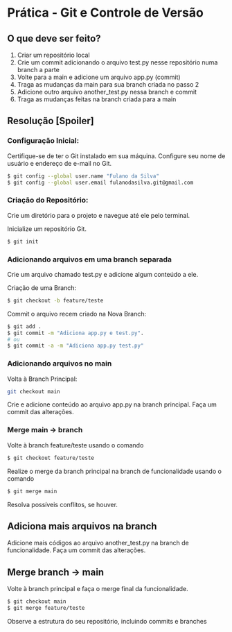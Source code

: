 # Prática - Git e Controle de Versão

## O que deve ser feito?

1. Criar um repositório local
2. Crie um commit adicionando o arquivo test.py nesse repositório numa branch a parte
3. Volte para a main e adicione um arquivo app.py (commit)
4. Traga as mudanças da main para sua branch criada no passo 2
5. Adicione outro arquivo another_test.py nessa branch e commit
6. Traga as mudanças feitas na branch criada para a main


##  Resolução [Spoiler]

### Configuração Inicial:

Certifique-se de ter o Git instalado em sua máquina.
Configure seu nome de usuário e endereço de e-mail no Git.

```bash
$ git config --global user.name "Fulano da Silva"
$ git config --global user.email fulanodasilva.git@gmail.com
```

### Criação do Repositório:

Crie um diretório para o projeto e navegue até ele pelo terminal.

Inicialize um repositório Git.

```bash
$ git init
```

### Adicionando arquivos em uma branch separada

Crie um arquivo chamado test.py e adicione algum conteúdo a ele.

Criação de uma Branch:

```bash
$ git checkout -b feature/teste
```

Commit o arquivo recem criado na Nova Branch:

```bash
$ git add .
$ git commit -m "Adiciona app.py e test.py".
# ou
$ git commit -a -m "Adiciona app.py test.py"
```

### Adicionando arquivos no main

Volta à Branch Principal:

```bash
git checkout main
```

Crie e adicione conteúdo ao arquivo app.py na branch principal.
Faça um commit das alterações.

### Merge main -> branch

Volte à branch feature/teste usando o comando

```bash
$ git checkout feature/teste
```
Realize o merge da branch principal na branch de funcionalidade usando o comando

```bash
$ git merge main
```

Resolva possíveis conflitos, se houver.

## Adiciona mais arquivos na branch

Adicione mais códigos ao arquivo another_test.py na branch de funcionalidade.
Faça um commit das alterações.

## Merge branch -> main

Volte à branch principal e faça o merge final da funcionalidade.

```bash
$ git checkout main
$ git merge feature/teste
```

Observe a estrutura do seu repositório, incluindo commits e branches
